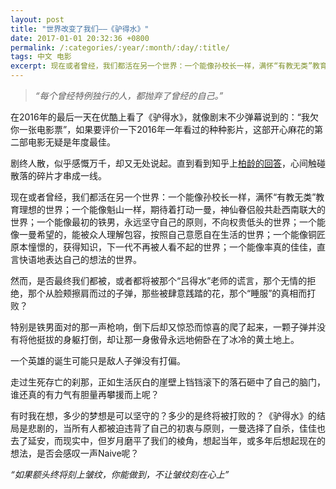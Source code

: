 ```yaml
---
layout: post
title: "世界改变了我们——《驴得水》"
date: 2017-01-01 20:32:36 +0800
permalink: /:categories/:year/:month/:day/:title/
tags: 中文 电影
excerpt: 现在或者曾经，我们都活在另一个世界：一个能像孙校长一样，满怀“有教无类”教育理想的世界；一个能像魁山一样，期待着打动一曼，神仙眷侣般共赴西南联大的世界；一个能像最初的铁男，永远坚守自己的原则，不向权贵低头的世界；一个能像一曼希望的，能被众人理解包容，按照自己意愿自在生活的世界；一个能像铜匠原本憧憬的，获得知识，下一代不再被人看不起的世界；一个能像率真的佳佳，直言快语地表达自己的想法的世界。“每个曾经特例独行的人，都抛弃了曾经的自己。”
---
```

> *“每个曾经特例独行的人，都抛弃了曾经的自己。”*

在2016年的最后一天在优酷上看了《驴得水》，就像剧末不少弹幕说到的：“我欠你一张电影票”，如果要评价一下2016年一年看过的种种影片，这部开心麻花的第二部电影无疑是年度最佳。

剧终人散，似乎感慨万千，却又无处说起。直到看到知乎上[柏龄的回答](https://www.zhihu.com/question/50954887)，心间触碰散落的碎片才串成一线。

现在或者曾经，我们都活在另一个世界：一个能像孙校长一样，满怀“有教无类”教育理想的世界；一个能像魁山一样，期待着打动一曼，神仙眷侣般共赴西南联大的世界；一个能像最初的铁男，永远坚守自己的原则，不向权贵低头的世界；一个能像一曼希望的，能被众人理解包容，按照自己意愿自在生活的世界；一个能像铜匠原本憧憬的，获得知识，下一代不再被人看不起的世界；一个能像率真的佳佳，直言快语地表达自己的想法的世界。

然而，是否最终我们都被，或者都将被那个“吕得水”老师的谎言，那个无情的拒绝，那个从脸颊擦肩而过的子弹，那些被肆意践踏的花，那个“睡服”的真相而打败？

特别是铁男面对的那一声枪响，倒下后却又惊恐而惊喜的爬了起来，一颗子弹并没有将他挺拔的身躯打倒，却让那一身傲骨永远地俯卧在了冰冷的黄土地上。

一个英雄的诞生可能只是敌人子弹没有打偏。

走过生死存亡的刹那，正如生活灰白的崖壁上铛铛滚下的落石砸中了自己的脑门，谁还真的有力气有胆量再攀援而上呢？

有时我在想，多少的梦想是可以坚守的？多少的是终将被打败的？《驴得水》的结局是悲剧的，当所有人都被迫违背了自己的初衷与原则，一曼选择了自杀，佳佳也去了延安，而现实中，但岁月磨平了我们的棱角，想起当年，或多年后想起现在的想法，是否会感叹一声Naive呢？

*“如果额头终将刻上皱纹，你能做到，不让皱纹刻在心上”*
